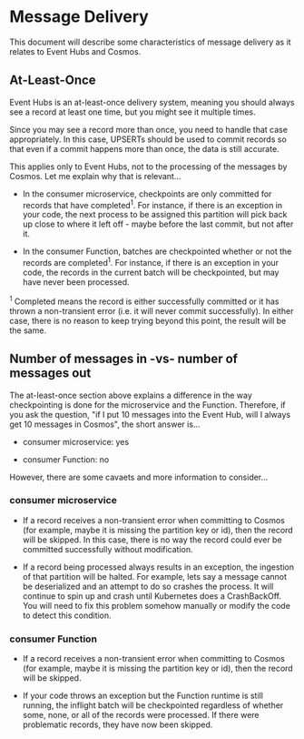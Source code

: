 <!-- markdownlint-disable MD033 -->

# Message Delivery

This document will describe some characteristics of message delivery as it relates to Event Hubs and Cosmos.

## At-Least-Once

Event Hubs is an at-least-once delivery system, meaning you should always see a record at least one time, but you might see it multiple times.

Since you may see a record more than once, you need to handle that case appropriately. In this case, UPSERTs should be used to commit records so that even if a commit happens more than once, the data is still accurate.

This applies only to Event Hubs, not to the processing of the messages by Cosmos. Let me explain why that is relevant...

* In the consumer microservice, checkpoints are only committed for records that have completed<sup>1</sup>. For instance, if there is an exception in your code, the next process to be assigned this partition will pick back up close to where it left off - maybe before the last commit, but not after it.

* In the consumer Function, batches are checkpointed whether or not the records are completed<sup>1</sup>. For instance, if there is an exception in your code, the records in the current batch will be checkpointed, but may have never been processed.

<sup>1</sup> Completed means the record is either successfully committed or it has thrown a non-transient error (i.e. it will never commit successfully). In either case, there is no reason to keep trying beyond this point, the result will be the same.

## Number of messages in -vs- number of messages out

The at-least-once section above explains a difference in the way checkpointing is done for the microservice and the Function. Therefore, if you ask the question, "if I put 10 messages into the Event Hub, will I always get 10 messages in Cosmos", the short answer is...

* consumer microservice: yes

* consumer Function: no

However, there are some cavaets and more information to consider...

### consumer microservice

* If a record receives a non-transient error when committing to Cosmos (for example, maybe it is missing the partition key or id), then the record will be skipped. In this case, there is no way the record could ever be committed successfully without modification.

* If a record being processed always results in an exception, the ingestion of that partition will be halted. For example, lets say a message cannot be deserialized and an attempt to do so crashes the process. It will continue to spin up and crash until Kubernetes does a CrashBackOff. You will need to fix this problem somehow manually or modify the code to detect this condition.

### consumer Function

* If a record receives a non-transient error when committing to Cosmos (for example, maybe it is missing the partition key or id), then the record will be skipped.

* If your code throws an exception but the Function runtime is still running, the inflight batch will be checkpointed regardless of whether some, none, or all of the records were processed. If there were problematic records, they have now been skipped.
